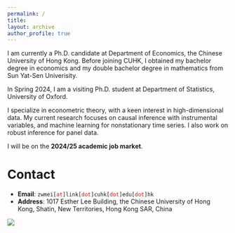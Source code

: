 ```yaml
---
permalink: /
title: 
layout: archive
author_profile: true
---
```




I am currently a Ph.D. candidate at Department of Economics, the Chinese University of Hong Kong. Before joining CUHK, I obtained my bachelor degree in economics and my double bachelor degree in mathematics from Sun Yat-Sen Univerisity. 

In Spring 2024, I am a visiting Ph.D. student at Department of Statistics, University of Oxford.  

I specialize in econometric theory, with a keen interest in high-dimensional data. My current research focuses on causal inference with instrumental variables, and machine learning for nonstationary time series. I also work on robust inference for panel data.   

I will be on the **2024/25 academic job market**. 


# Contact

* **Email**: <span>`zwmei[`</span><span style="color:red">`at`</span><span>`]link[`</span><span style="color:red">`dot`</span><span>`]cuhk[`</span><span style="color:red">`dot`</span><span>`]edu[`</span><span style="color:red">`dot`</span><span>`]hk`</span>
* **Address**: 1017 Esther Lee Building, the Chinese University of Hong Kong, Shatin, New Territories, Hong Kong SAR, China




<a><img src='//clustrmaps.com/map_v2.png?cl=ffffff&w=1.02&t=n&d=Oa8jPA92TX2-hE4ZWijjjITlpkHzGzOQ6yOEzU7NGR8&co=ffffff&ct=ffffff'/></a>


